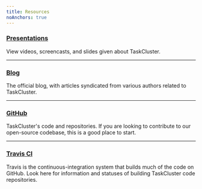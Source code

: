 ```yaml
---
title: Resources
noAnchors: true
---
```


### [<span class="glyphicon glyphicon-blackboard" aria-hidden="true"></span> Presentations](/presentations)

View videos, screencasts, and slides given about TaskCluster.

---

### [<span class="glyphicon glyphicon-list-alt" aria-hidden="true"></span> Blog](http://planet.mozilla.org/taskcluster)

The official blog, with articles syndicated from various authors related to TaskCluster.

---

### [<span class="glyphicon glyphicon-random" aria-hidden="true"></span> GitHub](https://github.com/taskcluster)

TaskCluster's code and repositories. If you are looking to contribute to our open-source codebase, this is a good place to start.

---

### [<span class="glyphicon glyphicon-compressed" aria-hidden="true"></span> Travis CI](https://travis-ci.org/taskcluster)

Travis is the continuous-integration system that builds much of the code on GitHub. Look here for information and statuses
of building TaskCluster code repositories.
